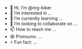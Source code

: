 - 👋 Hi, I’m @nrg-biker
- 👀 I’m interested in ...
- 🌱 I’m currently learning ...
- 💞️ I’m looking to collaborate on ...
- 📫 How to reach me ...
- 😄 Pronouns: ...
- ⚡ Fun fact: ...

<!---
nrg-biker/nrg-biker is a ✨ special ✨ repository because its `README.md` (this file) appears on your GitHub profile.
You can click the Preview link to take a look at your changes.
--->
